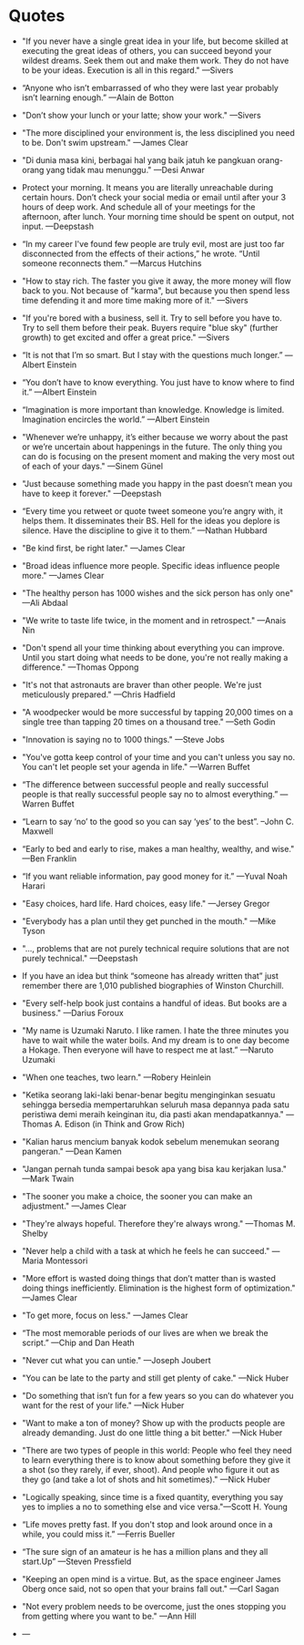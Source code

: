 # Quotes

- "If you never have a single great idea in your life, but become skilled at executing the great ideas of others, you can succeed beyond your wildest dreams. Seek them out and make them work. They do not have to be your ideas. Execution is all in this regard." —Sivers 

- “Anyone who isn’t embarrassed of who they were last year probably isn’t learning enough.”  —Alain de Botton

- "Don’t show your lunch or your latte; show your work." —Sivers

- "The more disciplined your environment is, the less disciplined you need to be. Don't swim upstream." —James Clear

- "Di dunia masa kini, berbagai hal yang baik jatuh ke pangkuan orang-orang yang tidak mau menunggu." —Desi Anwar

- Protect your morning. It means you are literally unreachable during certain hours. Don’t check your social media or email until after your 3 hours of deep work. And schedule all of your meetings for the afternoon, after lunch. Your morning time should be spent on output, not input. —Deepstash

- “In my career I've found few people are truly evil, most are just too far disconnected from the effects of their actions,” he wrote. “Until someone reconnects them.” —Marcus Hutchins

- "How to stay rich. The faster you give it away, the more money will flow back to you. Not because of "karma", but because you then spend less time defending it and more time making more of it." —Sivers

- "If you're bored with a business, sell it. Try to sell before you have to. Try to sell them before their peak. Buyers require "blue sky" (further growth) to get excited and offer a great price." —Sivers

- “It is not that I’m so smart. But I stay with the questions much longer.” —Albert Einstein

- “You don’t have to know everything. You just have to know where to find it.” —Albert Einstein

- “Imagination is more important than knowledge. Knowledge is limited. Imagination encircles the world.” —Albert Einstein

- "Whenever we’re unhappy, it’s either because we worry about the past or we’re uncertain about happenings in the future. The only thing you can do is focusing on the present moment and making the very most out of each of your days." —Sinem Günel

- "Just because something made you happy in the past doesn’t mean you have to keep it forever." —Deepstash

- “Every time you retweet or quote tweet someone you’re angry with, it helps them. It disseminates their BS. Hell for the ideas you deplore is silence. Have the discipline to give it to them.” —Nathan Hubbard

- "Be kind first, be right later." —James Clear

- "Broad ideas influence more people. Specific ideas influence people more." —James Clear

- "The healthy person has 1000 wishes and the sick person has only one" —Ali Abdaal

- "We write to taste life twice, in the moment and in retrospect." —Anais Nin

- "Don't spend all your time thinking about everything you can improve. Until you start doing what needs to be done, you're not really making a difference." —Thomas Oppong

- "It's not that astronauts are braver than other people. We're just meticulously prepared." —Chris Hadfield

- "A woodpecker would be more successful by tapping 20,000 times on a single tree than tapping 20 times on a thousand tree." —Seth Godin

- "Innovation is saying no to 1000 things." —Steve Jobs

- "You've gotta keep control of your time and you can't unless you say no. You can't let people set your agenda in life." —Warren Buffet

- “The difference between successful people and really successful people is that really successful people say no to almost everything.” —Warren Buffet

- “Learn to say ‘no’ to the good so you can say ‘yes’ to the best”. –John C. Maxwell

- “Early to bed and early to rise, makes a man healthy, wealthy, and wise." —Ben Franklin

- “If you want reliable information, pay good money for it.” —Yuval Noah Harari

- "Easy choices, hard life. Hard choices, easy life." —Jersey Gregor

- "Everybody has a plan until they get punched in the mouth." —Mike Tyson

- "..., problems that are not purely technical require solutions that are not purely technical." —Deepstash

- If you have an idea but think “someone has already written that” just remember there are 1,010 published biographies of Winston Churchill.

- "Every self-help book just contains a handful of ideas. But books are a business." —Darius Foroux

- "My name is Uzumaki Naruto. I like ramen. I hate the three minutes you have to wait while the water boils. And my dream is to one day become a Hokage. Then everyone will have to respect me at last.” —Naruto Uzumaki

- "When one teaches, two learn." —Robery Heinlein

- "Ketika seorang laki-laki benar-benar begitu menginginkan sesuatu sehingga bersedia mempertaruhkan seluruh masa depannya pada satu peristiwa demi meraih keinginan itu, dia pasti akan mendapatkannya." —Thomas A. Edison (in Think and Grow Rich)

- "Kalian harus mencium banyak kodok sebelum menemukan seorang pangeran." —Dean Kamen

- "Jangan pernah tunda sampai besok apa yang bisa kau kerjakan lusa." —Mark Twain

- "The sooner you make a choice, the sooner you can make an adjustment." —James Clear

- "They're always hopeful. Therefore they're always wrong." —Thomas M. Shelby

- "Never help a child with a task at which he feels he can succeed." —Maria Montessori

- "More effort is wasted doing things that don’t matter than is wasted doing things inefficiently. Elimination is the highest form of optimization." —James Clear

- "To get more, focus on less." —James Clear

- “The most memorable periods of our lives are when we break the script.” —Chip and Dan Heath

- "Never cut what you can untie." —Joseph Joubert

- "You can be late to the party and still get plenty of cake." —Nick Huber

- "Do something that isn’t fun for a few years so you can do whatever you want for the rest of your life." —Nick Huber

- "Want to make a ton of money? Show up with the products people are already demanding. Just do one little thing a bit better." —Nick Huber

- "There are two types of people in this world: People who feel they need to learn everything there is to know about something before they give it a shot (so they rarely, if ever, shoot). And people who figure it out as they go (and take a lot of shots and hit sometimes)." —Nick Huber

- "Logically speaking, since time is a fixed quantity, everything you say yes to implies a no to something else and vice versa."—Scott H. Young 

- “Life moves pretty fast. If you don't stop and look around once in a while, you could miss it.” —Ferris Bueller

- “The sure sign of an amateur is he has a million plans and they all start.Up” —Steven Pressfield

- "Keeping an open mind is a virtue. But, as the space engineer James Oberg once said, not so open that your brains fall out." —Carl Sagan

- "Not every problem needs to be overcome, just the ones stopping you from getting where you want to be." —Ann Hill

- —